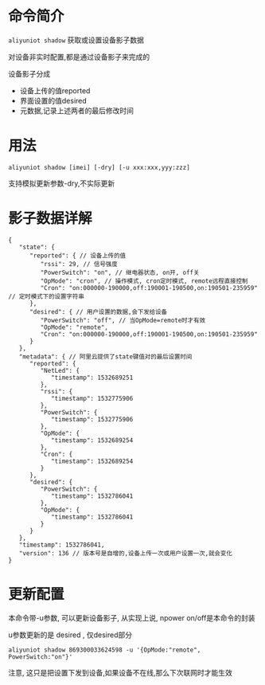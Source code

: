 命令简介
======= 

`aliyuniot shadow` 获取或设置设备影子数据
    
对设备非实时配置,都是通过设备影子来完成的

设备影子分成 
- 设备上传的值reported
- 界面设置的值desired
- 元数据,记录上述两者的最后修改时间

用法
=======

```
aliyuniot shadow [imei] [-dry] [-u xxx:xxx,yyy:zzz]
```

支持模拟更新参数-dry,不实际更新

影子数据详解
======

```
{
   "state": {
      "reported": { // 设备上传的值
         "rssi": 29, // 信号强度
         "PowerSwitch": "on", // 继电器状态, on开, off关
         "OpMode": "cron", // 操作模式, cron定时模式, remote远程直接控制
         "Cron": "on:000000-190000,off:190001-190500,on:190501-235959" // 定时模式下的设置字符串
      },
      "desired": { // 用户设置的数据,会下发给设备
         "PowerSwitch": "off", // 当OpMode=remote时才有效
         "OpMode": "remote",
         "Cron": "on:000000-190000,off:190001-190500,on:190501-235959"
      }
   },
   "metadata": { // 阿里云提供了state键值对的最后设置时间
      "reported": {
         "NetLed": {
            "timestamp": 1532689251
         },
         "rssi": {
            "timestamp": 1532775906
         },
         "PowerSwitch": {
            "timestamp": 1532775906
         },
         "OpMode": {
            "timestamp": 1532689254
         },
         "Cron": {
            "timestamp": 1532689254
         }
      },
      "desired": {
         "PowerSwitch": {
            "timestamp": 1532786041
         },
         "OpMode": {
            "timestamp": 1532786041
         }
      }
   },
   "timestamp": 1532786041,
   "version": 136 // 版本号是自增的,设备上传一次或用户设置一次,就会变化
}
```

更新配置
=============

本命令带-u参数, 可以更新设备影子, 从实现上说, npower on/off是本命令的封装

u参数更新的是 desired , 仅desired部分

```
aliyuniot shadow 869300033624598 -u '{OpMode:"remote", PowerSwitch:"on"}'
```

注意, 这只是把设置下发到设备,如果设备不在线,那么下次联网时才能生效